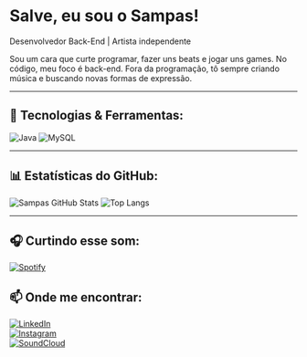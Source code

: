 # Salve, eu sou o Sampas!

Desenvolvedor Back-End | Artista independente

Sou um cara que curte programar, fazer uns beats e jogar uns games. No código, meu foco é back-end. Fora da programação, tô sempre criando música e buscando novas formas de expressão.

---

## 🚀 Tecnologias & Ferramentas:
![Java](https://img.shields.io/badge/Java-ED8B00?style=for-the-badge&logo=openjdk&logoColor=white)
![MySQL](https://img.shields.io/badge/MySQL-4479A1?style=for-the-badge&logo=mysql&logoColor=white)

---

## 📊 Estatísticas do GitHub:
![Sampas GitHub Stats](https://github-readme-stats.vercel.app/api?username=sampas7&show_icons=true&theme=radical)
![Top Langs](https://github-readme-stats.vercel.app/api/top-langs/?username=sampas7&layout=compact&theme=radical)

---

## 🎧 Curtindo esse som:
[![Spotify](https://novatorem-eight-lilac.vercel.app/api/spotify)](https://open.spotify.com/user/danmegax)


## 📫 Onde me encontrar:

[![LinkedIn](https://img.shields.io/badge/LinkedIn-0077B5?style=for-the-badge&logo=linkedin&logoColor=white)](https://www.linkedin.com/in/dsampaior/)  
[![Instagram](https://img.shields.io/badge/Instagram-E4405F?style=for-the-badge&logo=instagram&logoColor=white)](https://www.instagram.com/sampasx)  
[![SoundCloud](https://img.shields.io/badge/SoundCloud-FF5500?style=for-the-badge&logo=soundcloud&logoColor=white)](https://soundcloud.com/sampasx/tracks)  


